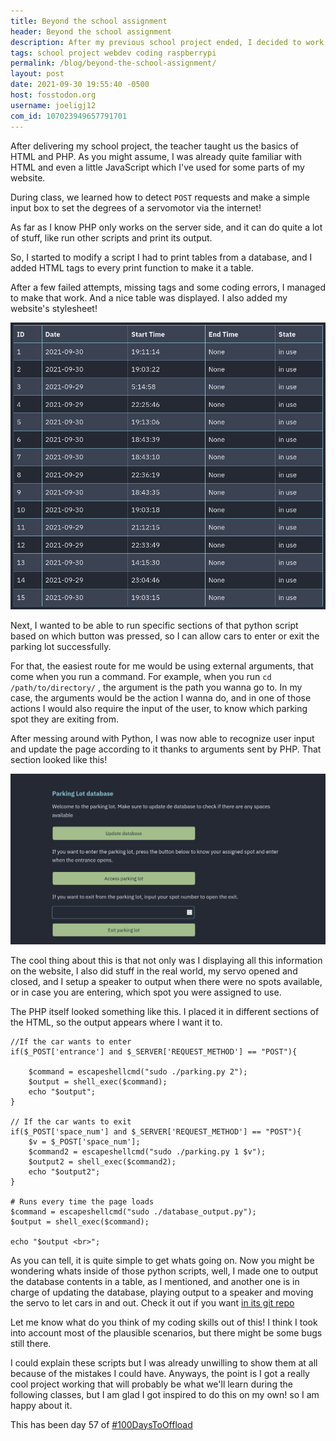 ```yaml
---
title: Beyond the school assignment
header: Beyond the school assignment
description: After my previous school project ended, I decided to work more on it by myself. I learned a bit of PHP and server stuff so here it goes!
tags: school project webdev coding raspberrypi
permalink: /blog/beyond-the-school-assignment/
layout: post
date: 2021-09-30 19:55:40 -0500
host: fosstodon.org
username: joeligj12
com_id: 107023949657791701
---
```


After delivering my school project, the teacher taught us the basics of HTML and PHP. As you might assume, I was already quite familiar with HTML and even a little JavaScript which I've used for some parts of my website.

During class, we learned how to detect `POST` requests and make a simple input box to set the degrees of a servomotor via the internet!

As far as I know PHP only works on the server side, and it can do quite a lot of stuff, like run other scripts and print its output.

So, I started to modify a script I had to print tables from a database, and I added HTML tags to every print function to make it a table.

After a few failed attempts, missing tags and some coding errors, I managed to make that work. And a nice table was displayed. I also added my website's stylesheet!

![Parking lot database table](/assets/img/blogs/2021-09-30-database-table.webp)

Next, I wanted to be able to run specific sections of that python script based on which button was pressed, so I can allow cars to enter or exit the parking lot successfully.

For that, the easiest route for me would be using external arguments, that come when you run a command. For example, when you run `cd /path/to/directory/` , the argument is the path you wanna go to. In my case, the arguments would be the action I wanna do, and in one of those actions I would also require the input of the user, to know which parking spot they are exiting from.

After messing around with Python, I was now able to recognize user input and update the page according to it thanks to arguments sent by PHP. That section looked like this!

![Parking lot database table](/assets/img/blogs/2021-09-30-database-input.webp)

The cool thing about this is that not only was I displaying all this information on the website, I also did stuff in the real world, my servo opened and closed, and I setup a speaker to output when there were no spots available, or in case you are entering, which spot you were assigned to use.

The PHP itself looked something like this. I placed it in different sections of the HTML, so the output appears where I want it to.

```
//If the car wants to enter
if($_POST['entrance'] and $_SERVER['REQUEST_METHOD'] == "POST"){

    $command = escapeshellcmd("sudo ./parking.py 2");
    $output = shell_exec($command);
    echo "$output";
}

// If the car wants to exit
if($_POST['space_num'] and $_SERVER['REQUEST_METHOD'] == "POST"){
    $v = $_POST['space_num'];
    $command2 = escapeshellcmd("sudo ./parking.py 1 $v");
    $output2 = shell_exec($command2);
    echo "$output2";
}

# Runs every time the page loads
$command = escapeshellcmd("sudo ./database_output.py");
$output = shell_exec($command);

echo "$output <br>";
```

As you can tell, it is quite simple to get whats going on. Now you might be wondering whats inside of those python scripts, well, I made one to output the database contents in a table, as I mentioned, and another one is in charge of updating the database, playing output to a speaker and moving the servo to let cars in and out. Check it out if you want [in its git repo](https://tildegit.org/chrono/parking_lot_website.git)

Let me know what do you think of my coding skills out of this! I think I took into account most of the plausible scenarios, but there might be some bugs still there.

I could explain these scripts but I was already unwilling to show them at all because of the mistakes I could have. Anyways, the point is I got a really cool project working that will probably be what we'll learn during the following classes, but I am glad I got inspired to do this on my own! so I am happy about it.

This has been day 57 of [#100DaysToOffload](https://100DaysToOffload.com)

